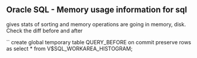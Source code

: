## Oracle SQL - Memory usage information for sql

gives stats of sorting and memory operations are going in memory, disk. Check the diff before and after

``
create global temporary table QUERY_BEFORE 
on commit preserve rows as 
select * from V$SQL_WORKAREA_HISTOGRAM;
```
